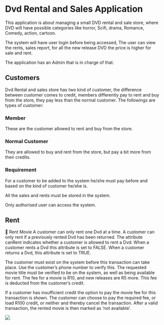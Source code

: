 # Dvd Rental and Sales Application

This application is about managing a small DVD rental and sale store, where DVD will have possible categories like horror, Scifi, drama, Romance, Comedy, action, cartoon.

The system will have user login before being accessed, The user can view the rents, sales report, for all the new release DVD the price is higher for sale and rent.

The application has an Admin that is in charge of that.

## Customers

Dvd Rental and sales store has two kind of customer, the difference between customer comes to credit, members differently pay to rent and buy from the store, they pay less than the normal customer. The followings are types of customer:

### Member
These are the customer allowed to rent and buy from the store.

### Normal Customer

They are allowed to buy and rent from the store, but pay a bit more from their credits.

### Requirement

For a customer to be added to the system he/she must pay before and based on the kind of customer he/she is.

All the sales and rents must be stored in the system.

Only authorised user can access the system.

## Rent

	Rent Movie
A customer can only rent one Dvd at a time. A customer can only rent if a previously rented Dvd has been returned. The attribute canRent indicates whether a customer is allowed to rent a Dvd: When a customer rents a Dvd this attribute is set to FALSE. When a customer returns a Dvd, this attribute is set to TRUE.

The customer must exist on the system before this transaction can take place. Use the customer’s phone number to verify this. 
The requested movie title must be verified to be on the system, as well as being available for rent.
The fee for a movie is R10, and new releases are R5 more. This fee is deducted from the customer’s credit.

If a customer has insufficient credit the option to pay the movie fee for this transaction is shown. The customer can choose to pay the required fee, or load R100 credit, or neither and thereby cancel the transaction. After a valid transaction, the rented movie is then marked as ‘not available’.
	


![](dvdRental.png)
